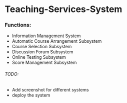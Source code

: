 # Teaching-Services-System

### Functions:

* Information Management System
* Automatic Course Arrangement Subsystem
* Course Selection Subsystem
* Discussion Forum Subsystem
* Online Testing Subsystem
* Score Management Subsystem

###### TODO:
* Add screenshot for different systems
* deploy the system

